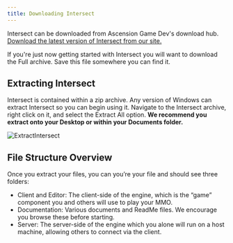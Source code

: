 ```yaml
---
title: Downloading Intersect
---
```


Intersect can be downloaded from Ascension Game Dev's download hub. [Download the latest version of Intersect from our site.](https://www.freemmorpgmaker.com/downloads/)

If you're just now getting started with Intersect you will want to download the Full archive. Save this file somewhere you can find it.

## Extracting Intersect
Intersect is contained within a zip archive. Any version of Windows can extract Intersect so you can begin using it. Navigate to the Intersect archive, right click on it, and select the Extract All option.
**We recommend you extract onto your Desktop or within your Documents folder.**

![ExtractIntersect](https://www.ascensiongamedev.com/resources/filehost/db59c62b62d5d1611fce19338f4c40b9.gif)


## File Structure Overview
Once you extract your files, you can you’re your file and should see three folders:
- Client and Editor: The client-side of the engine, which is the “game” component you and others will use to play your MMO.
- Documentation: Various documents and ReadMe files. We encourage you browse these before starting.
- Server: The server-side of the engine which you alone will run on a host machine, allowing others to connect via the client.
